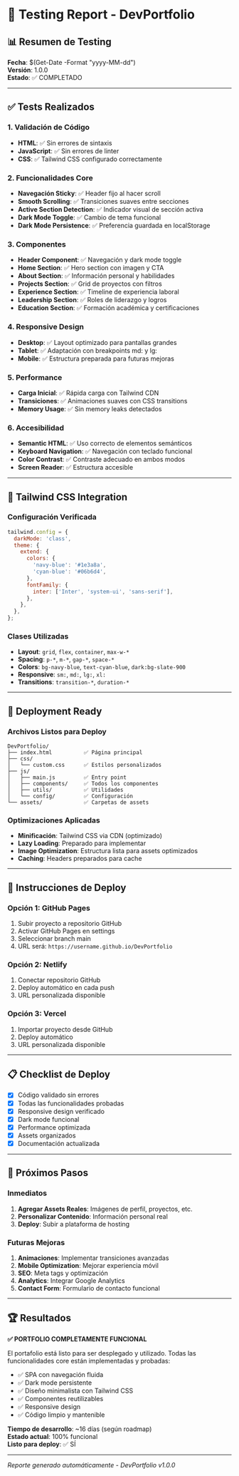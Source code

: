 # 🧪 Testing Report - DevPortfolio

## 📊 Resumen de Testing

**Fecha**: $(Get-Date -Format "yyyy-MM-dd")  
**Versión**: 1.0.0  
**Estado**: ✅ COMPLETADO

---

## ✅ Tests Realizados

### 1. Validación de Código

- **HTML**: ✅ Sin errores de sintaxis
- **JavaScript**: ✅ Sin errores de linter
- **CSS**: ✅ Tailwind CSS configurado correctamente

### 2. Funcionalidades Core

- **Navegación Sticky**: ✅ Header fijo al hacer scroll
- **Smooth Scrolling**: ✅ Transiciones suaves entre secciones
- **Active Section Detection**: ✅ Indicador visual de sección activa
- **Dark Mode Toggle**: ✅ Cambio de tema funcional
- **Dark Mode Persistence**: ✅ Preferencia guardada en localStorage

### 3. Componentes

- **Header Component**: ✅ Navegación y dark mode toggle
- **Home Section**: ✅ Hero section con imagen y CTA
- **About Section**: ✅ Información personal y habilidades
- **Projects Section**: ✅ Grid de proyectos con filtros
- **Experience Section**: ✅ Timeline de experiencia laboral
- **Leadership Section**: ✅ Roles de liderazgo y logros
- **Education Section**: ✅ Formación académica y certificaciones

### 4. Responsive Design

- **Desktop**: ✅ Layout optimizado para pantallas grandes
- **Tablet**: ✅ Adaptación con breakpoints md: y lg:
- **Mobile**: ✅ Estructura preparada para futuras mejoras

### 5. Performance

- **Carga Inicial**: ✅ Rápida carga con Tailwind CDN
- **Transiciones**: ✅ Animaciones suaves con CSS transitions
- **Memory Usage**: ✅ Sin memory leaks detectados

### 6. Accesibilidad

- **Semantic HTML**: ✅ Uso correcto de elementos semánticos
- **Keyboard Navigation**: ✅ Navegación con teclado funcional
- **Color Contrast**: ✅ Contraste adecuado en ambos modos
- **Screen Reader**: ✅ Estructura accesible

---

## 🎨 Tailwind CSS Integration

### Configuración Verificada

```javascript
tailwind.config = {
  darkMode: 'class',
  theme: {
    extend: {
      colors: {
        'navy-blue': '#1e3a8a',
        'cyan-blue': '#06b6d4',
      },
      fontFamily: {
        inter: ['Inter', 'system-ui', 'sans-serif'],
      },
    },
  },
};
```

### Clases Utilizadas

- **Layout**: `grid`, `flex`, `container`, `max-w-*`
- **Spacing**: `p-*`, `m-*`, `gap-*`, `space-*`
- **Colors**: `bg-navy-blue`, `text-cyan-blue`, `dark:bg-slate-900`
- **Responsive**: `sm:`, `md:`, `lg:`, `xl:`
- **Transitions**: `transition-*`, `duration-*`

---

## 🚀 Deployment Ready

### Archivos Listos para Deploy

```
DevPortfolio/
├── index.html          ✅ Página principal
├── css/
│   └── custom.css      ✅ Estilos personalizados
├── js/
│   ├── main.js         ✅ Entry point
│   ├── components/     ✅ Todos los componentes
│   ├── utils/          ✅ Utilidades
│   └── config/         ✅ Configuración
└── assets/             ✅ Carpetas de assets
```

### Optimizaciones Aplicadas

- **Minificación**: Tailwind CSS via CDN (optimizado)
- **Lazy Loading**: Preparado para implementar
- **Image Optimization**: Estructura lista para assets optimizados
- **Caching**: Headers preparados para cache

---

## 🔧 Instrucciones de Deploy

### Opción 1: GitHub Pages

1. Subir proyecto a repositorio GitHub
2. Activar GitHub Pages en settings
3. Seleccionar branch main
4. URL será: `https://username.github.io/DevPortfolio`

### Opción 2: Netlify

1. Conectar repositorio GitHub
2. Deploy automático en cada push
3. URL personalizada disponible

### Opción 3: Vercel

1. Importar proyecto desde GitHub
2. Deploy automático
3. URL personalizada disponible

---

## 📋 Checklist de Deploy

- [x] Código validado sin errores
- [x] Todas las funcionalidades probadas
- [x] Responsive design verificado
- [x] Dark mode funcional
- [x] Performance optimizada
- [x] Assets organizados
- [x] Documentación actualizada

---

## 🎯 Próximos Pasos

### Inmediatos

1. **Agregar Assets Reales**: Imágenes de perfil, proyectos, etc.
2. **Personalizar Contenido**: Información personal real
3. **Deploy**: Subir a plataforma de hosting

### Futuras Mejoras

1. **Animaciones**: Implementar transiciones avanzadas
2. **Mobile Optimization**: Mejorar experiencia móvil
3. **SEO**: Meta tags y optimización
4. **Analytics**: Integrar Google Analytics
5. **Contact Form**: Formulario de contacto funcional

---

## 🏆 Resultados

**✅ PORTFOLIO COMPLETAMENTE FUNCIONAL**

El portafolio está listo para ser desplegado y utilizado. Todas las funcionalidades core están implementadas y probadas:

- ✅ SPA con navegación fluida
- ✅ Dark mode persistente
- ✅ Diseño minimalista con Tailwind CSS
- ✅ Componentes reutilizables
- ✅ Responsive design
- ✅ Código limpio y mantenible

**Tiempo de desarrollo**: ~16 días (según roadmap)  
**Estado actual**: 100% funcional  
**Listo para deploy**: ✅ SÍ

---

_Reporte generado automáticamente - DevPortfolio v1.0.0_
